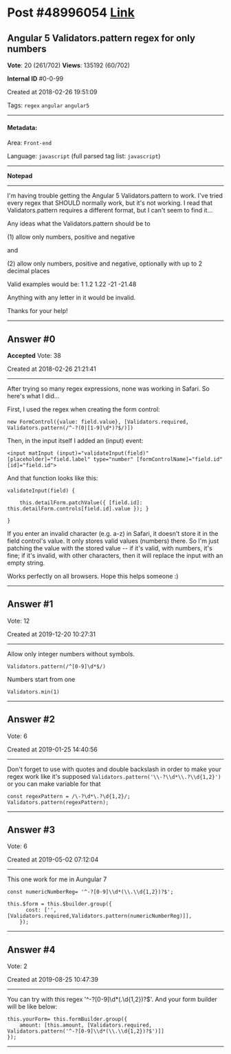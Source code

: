 
# Post \#48996054 [Link](https://stackoverflow.com/questions/48996054/)

## Angular 5 Validators.pattern regex for only numbers

**Vote**: 20 (261/702) **Views**: 135192 (60/702) 

**Internal ID** \#0-0-99

Created at 2018-02-26 19:51:09

Tags: `regex` `angular` `angular5`

----------

#### Metadata:

Area: `Front-end`

Language: `javascript` (full parsed tag list: `javascript`)

----------

**Notepad**


----------

I'm having trouble getting the Angular 5 Validators.pattern to work. I've tried every regex that SHOULD normally work, but it's not working. I read that Validators.pattern requires a different format, but I can't seem to find it...

Any ideas what the Validators.pattern should be to

(1) allow only numbers, positive and negative

and 

(2) allow only numbers, positive and negative, optionally with up to 2 decimal places

Valid examples would be: 
1
1.2
1.22
-21
-21.48

Anything with any letter in it would be invalid.

Thanks for your help!


----------
        
## Answer \#0

**Accepted** Vote: 38

Created at 2018-02-26 21:21:41

------------

After trying so many regex expressions, none was working in Safari. So here's what I did...

First, I used the regex when creating the form control:

```
new FormControl({value: field.value}, [Validators.required, Validators.pattern(/^-?(0|[1-9]\d*)?$/)])
```


Then, in the input itself I added an (input) event:

```
<input matInput (input)="validateInput(field)" [placeholder]="field.label" type="number" [formControlName]="field.id" [id]="field.id">
```


And that function looks like this:

```
validateInput(field) {

    this.detailForm.patchValue({ [field.id]: this.detailForm.controls[field.id].value }); }

}
```


If you enter an invalid character (e.g. a-z) in Safari, it doesn't store it in the field control's value. It only stores valid values (numbers) there. So I'm just patching the value with the stored value -- if it's valid, with numbers, it's fine; if it's invalid, with other characters, then it will replace the input with an empty string.

Works perfectly on all browsers. Hope this helps someone :)


------------
    
    
## Answer \#1

 Vote: 12

Created at 2019-12-20 10:27:31

------------

Allow only integer numbers without symbols. 

```
Validators.pattern(/^[0-9]\d*$/)
```


Numbers start from one

```
Validators.min(1)
```



------------
    
    
## Answer \#2

 Vote: 6

Created at 2019-01-25 14:40:56

------------

Don't forget to use with quotes and double backslash in order to make your regex work like it's supposed `Validators.pattern('\\-?\\d*\\.?\\d{1,2}')` or you can make variable for that

```
const regexPattern = /\-?\d*\.?\d{1,2}/;
Validators.pattern(regexPattern);
```



------------
    
    
## Answer \#3

 Vote: 6

Created at 2019-05-02 07:12:04

------------

This one work for me in Aungular 7
```
const numericNumberReg= '^-?[0-9]\\d*(\\.\\d{1,2})?$';

this.$form = this.$builder.group({
      cost: ['', [Validators.required,Validators.pattern(numericNumberReg)]],
    });
```



------------
    
    
## Answer \#4

 Vote: 2

Created at 2019-08-25 10:47:39

------------

You can try with this regex '^-?[0-9]\d*(\.\d{1,2})?$'. And your form builder will be like below:
```
this.yourForm= this.formBuilder.group({
    amount: [this.amount, [Validators.required, Validators.pattern('^-?[0-9]\\d*(\\.\\d{1,2})?$')]]
});
```



------------
    
    